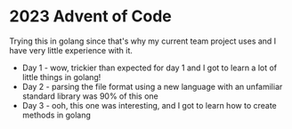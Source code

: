 # 2023 Advent of Code

Trying this in golang since that's why my current team project uses and I have very little experience with it.

* Day 1 - wow, trickier than expected for day 1 and I got to learn a lot of little things in golang!
* Day 2 - parsing the file format using a new language with an unfamiliar standard library was 90% of this one
* Day 3 - ooh, this one was interesting, and I got to learn how to create methods in golang
